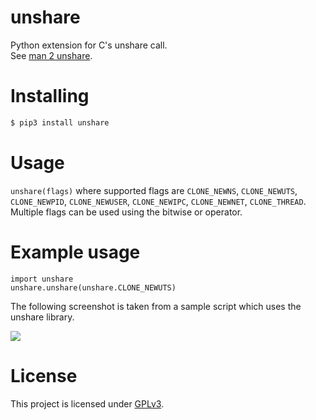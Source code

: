 # unshare

Python extension for C's unshare call. <br>
See [man 2 unshare](http://man7.org/linux/man-pages/man2/unshare.2.html).

# Installing

```bash
$ pip3 install unshare
```

# Usage

`unshare(flags)` where supported flags are `CLONE_NEWNS`, `CLONE_NEWUTS`, `CLONE_NEWPID`, `CLONE_NEWUSER`, `CLONE_NEWIPC`, `CLONE_NEWNET`, `CLONE_THREAD`. <br>
Multiple flags can be used using the bitwise or operator.

# Example usage

```python3
import unshare
unshare.unshare(unshare.CLONE_NEWUTS)
```

The following screenshot is taken from a sample script which uses the unshare library.

![](https://i.imgur.com/B8X0LT8.png)


# License

This project is licensed under [GPLv3](./LICENSE).